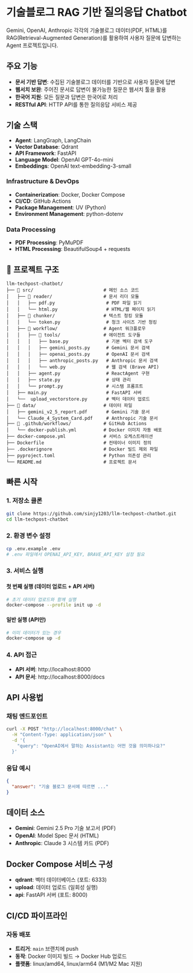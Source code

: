 # 기술블로그 RAG 기반 질의응답 Chatbot

Gemini, OpenAI, Anthropic 각각의 기술블로그 데이터(PDF, HTML)를 RAG(Retrieval-Augmented Generation)를 활용하여 사용자 질문에 답변하는 Agent 프로젝트입니다.

## 주요 기능

- **문서 기반 답변**: 수집된 기술블로그 데이터를 기반으로 사용자 질문에 답변
- **웹서치 보완**: 주어진 문서로 답변이 불가능한 질문은 웹서치 툴을 활용
- **한국어 지원**: 모든 질문과 답변은 한국어로 처리
- **RESTful API**: HTTP API를 통한 질의응답 서비스 제공

## 기술 스택

- **Agent**: LangGraph, LangChain
- **Vector Database**: Qdrant
- **API Framework**: FastAPI
- **Language Model**: OpenAI GPT-4o-mini
- **Embeddings**: OpenAI text-embedding-3-small

### **Infrastructure & DevOps**
- **Containerization**: Docker, Docker Compose
- **CI/CD**: GitHub Actions
- **Package Management**: UV (Python)
- **Environment Management**: python-dotenv

### **Data Processing**
- **PDF Processing**: PyMuPDF
- **HTML Processing**: BeautifulSoup4 + requests

## 📁 프로젝트 구조

```
llm-techpost-chatbot/
├── 📁 src/                          # 메인 소스 코드
│   ├── 📁 reader/                   # 문서 리더 모듈
│   │   ├── pdf.py                   # PDF 파일 읽기
│   │   └── html.py                  # HTML/웹 페이지 읽기
│   ├── 📁 chunker/                  # 텍스트 청킹 모듈
│   │   └── token.py                 # 청크 사이즈 기반 청킹
│   ├── 📁 workflow/                 # Agent 워크플로우
│   │   ├── 📁 tools/                # 에이전트 도구들
│   │   │   ├── base.py              # 기본 벡터 검색 도구
│   │   │   ├── gemini_posts.py      # Gemini 문서 검색
│   │   │   ├── openai_posts.py      # OpenAI 문서 검색
│   │   │   ├── anthropic_posts.py   # Anthropic 문서 검색
│   │   │   └── web.py               # 웹 검색 (Brave API)
│   │   ├── agent.py                 # ReactAgent 구현
│   │   ├── state.py                 # 상태 관리
│   │   └── prompt.py                # 시스템 프롬프트
│   ├── main.py                      # FastAPI 서버
│   └──  upload_vectorstore.py       # 벡터 데이터 업로드
├── 📁 data/                         # 데이터 파일
│   ├── gemini_v2_5_report.pdf       # Gemini 기술 문서
│   └── Claude_4_System_Card.pdf     # Anthropic 기술 문서
├── 📁 .github/workflows/            # GitHub Actions
│   └── docker-publish.yml          # Docker 이미지 자동 배포
├── docker-compose.yml              # 서비스 오케스트레이션
├── Dockerfile                      # 컨테이너 이미지 정의
├── .dockerignore                   # Docker 빌드 제외 파일
├── pyproject.toml                  # Python 의존성 관리
└── README.md                       # 프로젝트 문서
```

## 빠른 시작

### **1. 저장소 클론**
```bash
git clone https://github.com/sinjy1203/llm-techpost-chatbot.git
cd llm-techpost-chatbot
```

### **2. 환경 변수 설정**
```bash
cp .env.example .env
# .env 파일에서 OPENAI_API_KEY, BRAVE_API_KEY 설정 필요
```

### **3. 서비스 실행**

#### **첫 번째 실행 (데이터 업로드 + API 서버)**
```bash
# 초기 데이터 업로드와 함께 실행
docker-compose --profile init up -d
```

#### **일반 실행 (API만)**
```bash
# 이미 데이터가 있는 경우
docker-compose up -d
```

### **4. API 접근**
- **API 서버**: http://localhost:8000
- **API 문서**: http://localhost:8000/docs

## API 사용법

### **채팅 엔드포인트**
```bash
curl -X POST "http://localhost:8000/chat" \
  -H "Content-Type: application/json" \
  -d '{
    "query": "OpenAI에서 말하는 Assistant는 어떤 것을 의미하나요?"
  }'
```

### **응답 예시**
```json
{
  "answer": "기술 블로그 문서에 따르면 ..."
}
```

## 데이터 소스

- **Gemini**: Gemini 2.5 Pro 기술 보고서 (PDF)
- **OpenAI**: Model Spec 문서 (HTML)  
- **Anthropic**: Claude 3 시스템 카드 (PDF)

## Docker Compose 서비스 구성

- **qdrant**: 벡터 데이터베이스 (포트: 6333)
- **upload**: 데이터 업로드 (일회성 실행)
- **api**: FastAPI 서버 (포트: 8000)


## CI/CD 파이프라인

### **자동 배포**
- **트리거**: `main` 브랜치에 push
- **동작**: Docker 이미지 빌드 → Docker Hub 업로드
- **플랫폼**: linux/amd64, linux/arm64 (M1/M2 Mac 지원)
